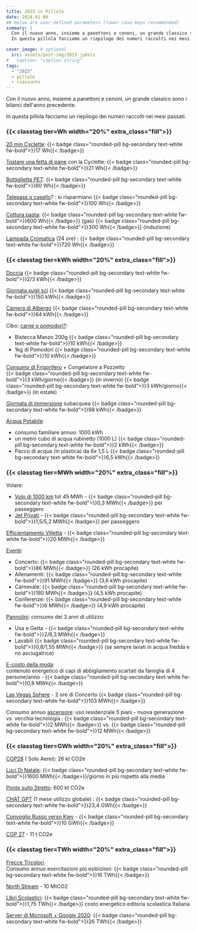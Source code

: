 ```yaml
---
title: 2023 in Pillole
date: 2024-01-08
## below are user-defined parameters (lower case keys recommended)
summary: |
  Con il nuovo anno, insieme a panettoni e cenoni, un grande classico sono i bilanci dell'anno precedente.  
  In questa pillola facciamo un riepilogo dei numeri raccolti nei mesi passati.

cover_image: # optional
  src: assets/post-img/2023_jy8slz
#   caption: "caption string"
tags:
  - "2023"
  - pillole
  - riassunto
---
```


Con il nuovo anno, insieme a panettoni e cenoni, un grande classico sono i bilanci dell'anno precedente.

In questa pillola facciamo un riepilogo dei numeri raccolti nei mesi passati.

### {{< classtag tier=Wh width="20%" extra_class="fill">}}

[20 min Cyclette](/articles/teatro-a-pedali): {{< badge class="rounded-pill bg-secondary text-white fw-bold">}}17&nbsp;Wh{{< /badge>}}

[Tostare una fetta di pane](/articles/autoprodurre-l-elettricita/) con la Cyclette: {{< badge class="rounded-pill bg-secondary text-white fw-bold">}}21&nbsp;Wh{{< /badge>}}

[Bottiglietta PET](/articles/il-packaging-delle-bevande-cosa-e-meglio-scegliere/): {{< badge class="rounded-pill bg-secondary text-white fw-bold">}}60&nbsp;Wh{{< /badge>}}

[Telepass o casello](/articles/casello-alt-o-telepass/)? : si risparmiano {{< badge class="rounded-pill bg-secondary text-white fw-bold">}}100&nbsp;Wh{{< /badge>}}

[Cottura pasta](/articles/la-pasta-alla-parisi-1/): {{< badge class="rounded-pill bg-secondary text-white fw-bold">}}600&nbsp;Wh{{< /badge>}} (gas) {{< badge class="rounded-pill bg-secondary text-white fw-bold">}}300&nbsp;Wh{{< /badge>}} (induzione)

[Lampada Cromatica](/articles/una-lampada-cromatica-sensoriale/) (24 ore) : {{< badge class="rounded-pill bg-secondary text-white fw-bold">}}720&nbsp;Wh{{< /badge>}}


### {{< classtag tier=kWh width="20%" extra_class="fill">}}

[Doccia](/articles/vado-a-farmi-una-doccia-calda/) {{< badge class="rounded-pill bg-secondary text-white fw-bold">}}2/3&nbsp;kWh{{< /badge>}}

[Giornata sugli sci](/articles/si-va-a-sciare-fa-150-kwh/) {{< badge class="rounded-pill bg-secondary text-white fw-bold">}}150&nbsp;kWh{{< /badge>}}

[Camera di Albergo](/articles/hotel-quanto-e-costi/) {{< badge class="rounded-pill bg-secondary text-white fw-bold">}}64&nbsp;kWh{{< /badge>}}

Cibo: [carne o pomodori?](/articles/volete-carne-o-pomodori/):
- Bistecca Manzo 200g {{< badge class="rounded-pill bg-secondary text-white fw-bold">}}10&nbsp;kWh{{< /badge>}}
- 1kg di Pomodori {{< badge class="rounded-pill bg-secondary text-white fw-bold">}}10&nbsp;kWh{{< /badge>}}

[Consumo di Frigorifero](/articles/i-frigoriferi-non-riposano-mai/) + Congelatore a Pozzetto  
{{< badge class="rounded-pill bg-secondary text-white fw-bold">}}3&nbsp;kWh/giorno{{< /badge>}} (in inverno) {{< badge class="rounded-pill bg-secondary text-white fw-bold">}}3&nbsp;kWh/giorno{{< /badge>}} (in estate)

[Giornata di immersione](/articles/si-va-a-fare-immersioni-fanno-100-kwh/) subacquea {{< badge class="rounded-pill bg-secondary text-white fw-bold">}}98&nbsp;kWh{{< /badge>}}

[Acqua Potabile](/articles/acqua-potabile/): 
- consumo familiare annuo: 1000&nbsp;kWh
- un metro cubo di acqua rubinetto (1000 L) {{< badge class="rounded-pill bg-secondary text-white fw-bold">}}2&nbsp;kWh{{< /badge>}}
- Pacco di acqua (in plastica) da 6x 1,5 L {{< badge class="rounded-pill bg-secondary text-white fw-bold">}}6,5&nbsp;kWh{{< /badge>}}

### {{< classtag tier=MWh width="20%" extra_class="fill">}}

Volare:
- [Volo di 1000 km](/articles/energia-dei-voli-aerei/) tot 45&nbsp;MWh - {{< badge class="rounded-pill bg-secondary text-white fw-bold">}}0,3&nbsp;MWh{{< /badge>}} per passeggero
- [Jet Privati](/articles/jet-privati-problemi-pubblici/) - {{< badge class="rounded-pill bg-secondary text-white fw-bold">}}1,5/5,2&nbsp;MWh{{< /badge>}} per passeggero

[Efficientamento Villetta](/articles/efficientamento-energetico-quel-che-non-si-dice/) - {{< badge class="rounded-pill bg-secondary text-white fw-bold">}}20&nbsp;MWh{{< /badge>}}

[Eventi](/articles/turismo-degli-eventi-quale-impatto-ambientale/):

- Concerto: {{< badge class="rounded-pill bg-secondary text-white fw-bold">}}86&nbsp;MWh{{< /badge>}} (26&nbsp;kWh procapite)
- Allenamenti: {{< badge class="rounded-pill bg-secondary text-white fw-bold">}}91&nbsp;MWh{{< /badge>}} (3,6&nbsp;kWh procapite)
- Carnevale: {{< badge class="rounded-pill bg-secondary text-white fw-bold">}}180&nbsp;MWh{{< /badge>}} (4,5&nbsp;kWh procapite)
- Conferenze: {{< badge class="rounded-pill bg-secondary text-white fw-bold">}}6&nbsp;MWh{{< /badge>}} (4,9&nbsp;kWh procapite)

[Pannolini](/articles/neo-genitori-pannolini-lavabili-o-usa-e-getta/): consumo dei 3 anni di utilizzo:
- Usa e Getta - {{< badge class="rounded-pill bg-secondary text-white fw-bold">}}2/6,3&nbsp;MWh{{< /badge>}}
- Lavabili {{< badge class="rounded-pill bg-secondary text-white fw-bold">}}0,8/1,55&nbsp;MWh{{< /badge>}} (se sempre lavati in acqua fredda e no asciugatrice)

[E-costo della moda](/articles/l-e-costo-della-moda/):  
contenuto energetico di capi di abbigliamento scartati da famiglia di 4 persone/anno - {{< badge class="rounded-pill bg-secondary text-white fw-bold">}}0,8&nbsp;MWh{{< /badge>}}

[Las Vegas Sphere](/articles/la-citta-dei-neon-diventa-la-citta-dei-led/) - 2 ore di Concerto {{< badge class="rounded-pill bg-secondary text-white fw-bold">}}103&nbsp;MWh{{< /badge>}}

Consumo annuo [ascensore](/articles/impatto-ambientale-dell-ascensore/): uso residenziale 5 piani - nuova generazione vs. vecchia tecnologia : {{< badge class="rounded-pill bg-secondary text-white fw-bold">}}2&nbsp;MWh{{< /badge>}} vs. {{< badge class="rounded-pill bg-secondary text-white fw-bold">}}12&nbsp;MWh{{< /badge>}}

### {{< classtag tier=GWh width="20%" extra_class="fill">}}

[COP28](/articles/cop-28-il-disco-e-rotto/) ( Solo Aerei): 26 kt CO2e

[Luci Di Natale](/articles/luci-di-natale/): {{< badge class="rounded-pill bg-secondary text-white fw-bold">}}1600&nbsp;MWh{{< /badge>}}/giorno in più rispetto alla media

[Ponte sullo Stretto](/articles/il-ponte-sullo-stretto-un-vantaggio-ambientale-quanto/): 600 kt CO2e

[CHAT GPT](/articles/ancora-sul-consumo-energetico-di-chatgpt/) (1 mese utilizzo globale) : {{< badge class="rounded-pill bg-secondary text-white fw-bold">}}23,4&nbsp;GWh{{< /badge>}}

[Convoglio Russo verso Kiev](/articles/in-viaggio-verso-kiev/) - {{< badge class="rounded-pill bg-secondary text-white fw-bold">}}10&nbsp;GWh{{< /badge>}}

[COP 27](/articles/cop27/) - 11 t CO2e

### {{< classtag tier=TWh width="20%" extra_class="fill">}}

[Frecce Tricolori](/articles/l-impatto-delle-frecce-tricolori-quello-ambientale/).  
Consumo annuo esercitazioni più esibizioni: {{< badge class="rounded-pill bg-secondary text-white fw-bold">}}16&nbsp;TWh{{< /badge>}}

[North Stream](/articles/north-stream-1-un-disatrino-ambientale/) - 10 MtCO2

[Libri Scolastici](/articles/libri-scolastici-e-ambiente-predicare-bene-e-razzolare/): {{< badge class="rounded-pill bg-secondary text-white fw-bold">}}1,75&nbsp;TWh{{< /badge>}} costo energetico editoria scolastica Italiana

[Server di Microsoft + Google 2020](/articles/chat-gpt-e-sostenibile/): {{< badge class="rounded-pill bg-secondary text-white fw-bold">}}26&nbsp;TWh{{< /badge>}}


<!--
  created 2024-01-08 13:19:46.291031 +0100 CET m=+0.105376334
-->
